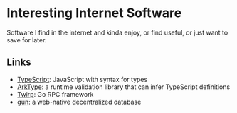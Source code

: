 # Interesting Internet Software

Software I find in the internet and kinda enjoy, or find useful, or just want to save for later.

## Links

* [TypeScript](https://www.typescriptlang.org/): JavaScript with syntax for types
* [ArkType](https://arktype.io/): a runtime validation library that can infer TypeScript definitions
* [Twirp](https://blog.twitch.tv/en/2018/01/16/twirp-a-sweet-new-rpc-framework-for-go-5f2febbf35f/): Go RPC framework
* [gun](https://gun.eco/): a web-native decentralized database
